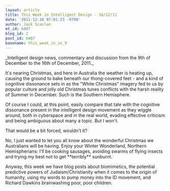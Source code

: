 ```yaml
---
layout: article
title: This Week in Intelligent Design - 16/12/11
date: '2011-12-16 07:01:23 -0700'
author: Jack Scanlan
mt_id: 6407
blog_id: 2
post_id: 6407
basename: this_week_in_in_9
---
```

<p>_Intelligent design news, commentary and discussion from the 9th of December to the 16th of December, 2011._</p>


<p>It's nearing Christmas, and here in Australia the weather is heating up, causing the ground to bake beneath our thong-covered feet - and a kind of cognitive dissonance sets in as the "White Christmas" imagery fed to us by popular culture and jolly old Christmas tunes conflicts with the harsh reality of Summer in December. Such is the Southern Hemisphere.</p>


<p>Of course I could, at this point, easily compare that tale with the cognitive dissonance present in the intelligent design movement as they wiggle around, both in cyberspace and in the real world, evading effective criticism and being ambiguous about many a topic. But I won't.</p>


<p>That would be a bit forced, wouldn't it?</p>


<p>No, I just wanted to let you all know about the wonderful Christmas we Australians will be having. Enjoy your Winter Wonderland, Northern Hemispherians: I'll be cooking sausages, avoiding swarms of flying insects and trying my best not to get **terribly** sunburnt.</p>


<p>Anyway, this week we have blog posts about biomimetics, the potential predictive powers of Judaism/Christianity when it comes to the origin of humanity, using my words to pump money into the ID movement, and Richard Dawkins brainwashing poor, poor children.</p>
